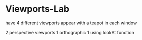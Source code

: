 # Viewports-Lab


have 4 different viewports appear with a teapot in each window

2 perspective viewports
1 orthographic
1 using lookAt function
